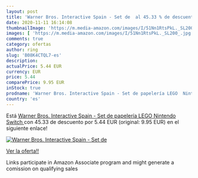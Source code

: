 ```yaml
---
layout: post
title: 'Warner Bros. Interactive Spain - Set de  al 45.33 % de descuento'
date: 2020-11-11 16:14:08
thumbnailImage: 'https://m.media-amazon.com/images/I/51Nn1RtsPkL._SL200_.jpg'
images: [ 'https://m.media-amazon.com/images/I/51Nn1RtsPkL._SL200_.jpg' ]
comments: true
category: ofertas
author: ring
slug: 'B08K4CTQL7-es'
description:
actualPrice: 5.44 EUR
currency: EUR
price: 5.44
comparePrice: 9.95 EUR
inStock: true
prodname: 'Warner Bros. Interactive Spain - Set de papelería LEGO  Nintendo Switch '
country: 'es'
---
```


Está [Warner Bros. Interactive Spain - Set de papelería LEGO  Nintendo Switch ](https://www.amazon.es/dp/B08K4CTQL7/?tag=tolees-21) con 45.33 de descuento por 5.44 EUR (original: 9.95 EUR) en el siguiente enlace!

[![Warner Bros. Interactive Spain - Set de ](https://m.media-amazon.com/images/I/51Nn1RtsPkL._SL200_.jpg)](https://www.amazon.es/dp/B08K4CTQL7/?tag=tolees-21)

[Ver la oferta!!](https://www.amazon.es/dp/B08K4CTQL7/?tag=tolees-21)

Links participate in Amazon Associate program and might generate a comission on qualifying sales


